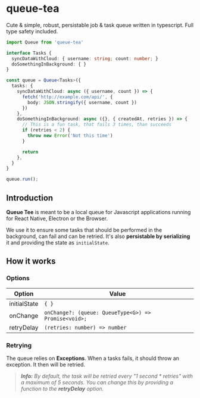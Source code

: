 # queue-tea

Cute & simple, robust, persistable job & task queue written in typescript. Full type safety included.

```ts
import Queue from 'queue-tea'

interface Tasks {
  syncDataWithCloud: { username: string; count: number; }
  doSomethingInBackground: { }
}

const queue = Queue<Tasks>({
  tasks: {
    syncDataWithCloud: async ({ username, count }) => {
      fetch('http://example.com/api/', {
        body: JSON.stringify({ username, count })
      })
    },
    doSomethingInBackground: async ({}, { createdAt, retries }) => {
      // This is a fun task, that fails 3 times, than succeeds
      if (retries < 2) {
        throw new Error('Not this time')
      }

      return
    },
  }
}

queue.run();
```

## Introduction

**Queue Tee** is meant to be a local queue for Javascript applications running for React Native, Electron or the Browser.

We use it to ensure some tasks that should be performed in the background, can fail and can be retried. It's also **persistable by serializing** it and providing the state as `initialState`.

## How it works

### Options

| Option       | Value                                                |
| ------------ | ---------------------------------------------------- |
| initialState | `{ }`                                                |
| onChange     | `onChange?: (queue: QueueType<G>) => Promise<void>;` |
| retryDelay   | `(retries: number) => number`                        |

### Retrying

The queue relies on **Exceptions**. When a tasks fails, it should throw an exception. It then will be retried.

> _**Info:** By default, the task will be retried every "1 second \* retries" with a maximum of 5 seconds. You can change this by providing a function to the **retryDelay** option._
